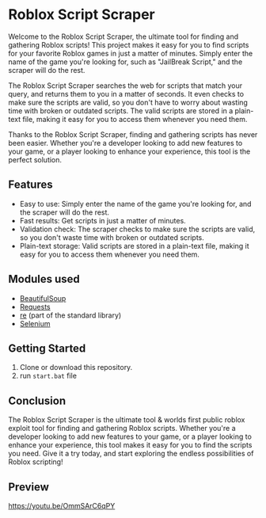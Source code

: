 
# Roblox Script Scraper

Welcome to the Roblox Script Scraper, the ultimate tool for finding and gathering Roblox scripts! This project makes it easy for you to find scripts for your favorite Roblox games in just a matter of minutes. Simply enter the name of the game you're looking for, such as "JailBreak Script," and the scraper will do the rest.

The Roblox Script Scraper searches the web for scripts that match your query, and returns them to you in a matter of seconds. It even checks to make sure the scripts are valid, so you don't have to worry about wasting time with broken or outdated scripts. The valid scripts are stored in a plain-text file, making it easy for you to access them whenever you need them.

Thanks to the Roblox Script Scraper, finding and gathering scripts has never been easier. Whether you're a developer looking to add new features to your game, or a player looking to enhance your experience, this tool is the perfect solution.

## Features

-   Easy to use: Simply enter the name of the game you're looking for, and the scraper will do the rest.
-   Fast results: Get scripts in just a matter of minutes.
-   Validation check: The scraper checks to make sure the scripts are valid, so you don't waste time with broken or outdated scripts.
-   Plain-text storage: Valid scripts are stored in a plain-text file, making it easy for you to access them whenever you need them.

## Modules used

-   [BeautifulSoup](https://www.crummy.com/software/BeautifulSoup/bs4/doc/)
-   [Requests](https://requests.readthedocs.io/en/master/)
-   [re](https://docs.python.org/3/library/re.html) (part of the standard library)
- [Selenium](https://selenium-python.readthedocs.io/)

## Getting Started

1.  Clone or download this repository.
2.  run `start.bat` file

## Conclusion

The Roblox Script Scraper is the ultimate tool & worlds first public roblox exploit tool for finding and gathering Roblox scripts. Whether you're a developer looking to add new features to your game, or a player looking to enhance your experience, this tool makes it easy for you to find the scripts you need. Give it a try today, and start exploring the endless possibilities of Roblox scripting!

## Preview
https://youtu.be/OmmSArC6qPY
